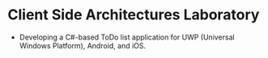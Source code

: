 # Client Side Architectures Laboratory
- Developing a C#-based ToDo list application for UWP (Universal Windows Platform), Android, and iOS.

